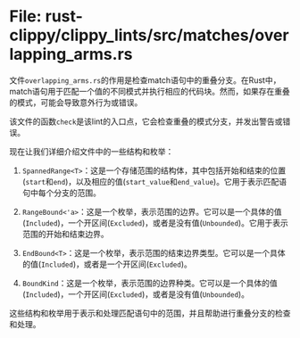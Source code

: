 # File: rust-clippy/clippy_lints/src/matches/overlapping_arms.rs

文件`overlapping_arms.rs`的作用是检查match语句中的重叠分支。在Rust中，match语句用于匹配一个值的不同模式并执行相应的代码块。然而，如果存在重叠的模式，可能会导致意外行为或错误。

该文件的函数`check`是该lint的入口点，它会检查重叠的模式分支，并发出警告或错误。

现在让我们详细介绍文件中的一些结构和枚举：

1. `SpannedRange<T>`：这是一个存储范围的结构体，其中包括开始和结束的位置(`start`和`end`)，以及相应的值(`start_value`和`end_value`)。它用于表示匹配语句中每个分支的范围。

2. `RangeBound<'a>`：这是一个枚举，表示范围的边界。它可以是一个具体的值(`Included`)，一个开区间(`Excluded`)，或者是没有值(`Unbounded`)。它用于表示范围的开始和结束边界。

3. `EndBound<T>`：这是一个枚举，表示范围的结束边界类型。它可以是一个具体的值(`Included`)，或者是一个开区间(`Excluded`)。

4. `BoundKind`：这是一个枚举，表示范围的边界种类。它可以是一个具体的值(`Included`)，一个开区间(`Excluded`)，或者是没有值(`Unbounded`)。

这些结构和枚举用于表示和处理匹配语句中的范围，并且帮助进行重叠分支的检查和处理。

